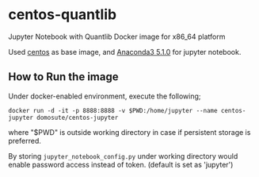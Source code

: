 # centos-quantlib
Jupyter Notebook with Quantlib Docker image for x86_64 platform

Used [centos](https://hub.docker.com/_/centos/) as base image, and [Anaconda3 5.1.0](https://repo.continuum.io/archive/) for jupyter notebook.

How to Run the image
------------
Under docker-enabled environment, execute the following;
```
docker run -d -it -p 8888:8888 -v $PWD:/home/jupyter --name centos-jupyter domosute/centos-jupyter
```
where "$PWD" is outside working directory in case if persistent storage is preferred.

By storing `jupyter_notebook_config.py` under working directory would enable password access instead of token. (default is set as 'jupyter')
